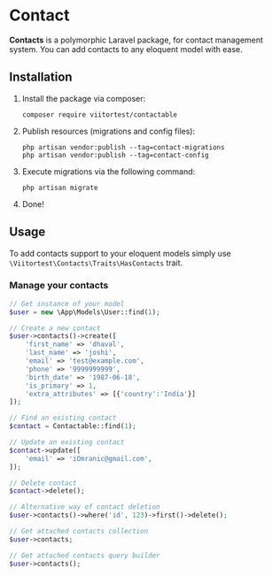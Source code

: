 # Contact

**Contacts** is a polymorphic Laravel package, for contact management system. You can add contacts to any eloquent model with ease.

## Installation

1. Install the package via composer:
    ```shell
    composer require viitortest/contactable
    ```

2. Publish resources (migrations and config files):
    ```shell
    php artisan vendor:publish --tag=contact-migrations
    php artisan vendor:publish --tag=contact-config
    ```

3. Execute migrations via the following command:
    ```shell
    php artisan migrate
    ```

4. Done!


## Usage

To add contacts support to your eloquent models simply use `\Viitortest\Contacts\Traits\HasContacts` trait.

### Manage your contacts

```php
// Get instance of your model
$user = new \App\Models\User::find(1);

// Create a new contact
$user->contacts()->create([
    'first_name' => 'dhaval',
    'last_name' => 'joshi',
    'email' => 'test@example.com',
    'phone' => '9999999999',
    'birth_date' => '1987-06-18',
    'is_primary' => 1,
    'extra_attributes' => [{'country':'India'}] 
]);

// Find an existing contact
$contact = Contactable::find(1);

// Update an existing contact
$contact->update([
    'email' => 'iOmranic@gmail.com',
]);

// Delete contact
$contact->delete();

// Alternative way of contact deletion
$user->contacts()->where('id', 123)->first()->delete();

// Get attached contacts collection
$user->contacts;

// Get attached contacts query builder
$user->contacts();
```
